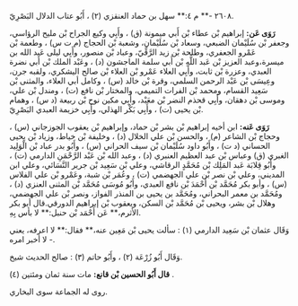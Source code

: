 ٢٦٠٨ -** م ٤:** سهل بن حماد العنقزي (٢) ، أَبُو عتاب الدلال البَصْرِيّ.

**رَوَى عَن:** إبراهيم بْن عطاء بْن أَبي ميمونة (ق) ، وأَبِي وكيع الجراح بْن مليح الرؤاسي، وجعفر بْن سُلَيْمان الضبعي، وسعاد بْن سُلَيْمان، وشعبة بْن الحجاج (م ت س) ، وطعمة بْن عَمْرو الجعفري، وطلحة بْن زيد الرَّقِّيّ، وعباد بْن منصور، وأَبِي ليلى عَبد الله بن ميسرة،وعبد العزيز بْن عَبد اللَّهِ بْن أَبي سلمة الماجشون (د) ، وعَبْد الملك بْن أَبي نضرة العبدي، وعزرة بْن ثابت، وأَبِي العلاء عَمْرو بْن العلاء بْن صالح اليشكري، ولقبه جرن، وعِيسَى بْن عَبْد الرحمن السلمي، وقرة بْن خالد (س) ، وكامل أبي العلاء، والمثنى بْن سَعِيد القسام، ومحمد بْن الفرات التميمي، والمختار بْن نافع (ت) ، ومندل بْن علي، وموسى بْن دهقان، وأَبِي قحذم النضر بْن معَبْد، وأَبِي مكين نوح بْن ربيعة (د س) ، وهمام بْن يحيى (ت) ، وأَبِي بَكْر الهذلي، وأَبِي خزيمة العبدي البَصْرِيّ.

**رَوَى عَنه:** ابن أخيه إبراهيم بْن بشر بْن حماد، وإبراهيم بْن يعقوب الجوزجاني (س) ، وحجاج بْن الشاعر (م) ، والحسن بْن علي الخلال (د) ، وخليفة بْن خياط، وزياد بْن يحيى الحساني (د ت) ، وأَبُو داود سُلَيْمان بْن سيف الحراني (س) ، وأَبُو بدر عباد بْن الْوَلِيد الغبري (ق) وعباس بْن عبد العظيم العنبري (د) ، وعبد الله بْن عَبْد الرَّحْمَنِ الدارمي (ت) ، وأَبُو قِلابَة عَبد المَلِك بْن مُحَمَّدٍ الرقاشي، وعلي بْن سَعِيد بْن جرير النَّسَائي، وعلي ابن المديني، وعلي بْن نصر بْن علي الجهضمي (ت) ، وعُمَر بْن شبة، وعَمْرو بْن علي الفلاس (س) ، وأبو بكر مُحَمَّد بْن أَحْمَدَ بْن نافع العبدي، وأَبُو مُوسَى مُحَمَّد بْن المثنى العنزي (د) ، ومُحَمَّد بن معمر البحراني، ومُحَمَّد بن يحيى بن المنذر الفواز، ونصر بْن علي الجهضمي، وهلال بْن بشر، ويحيى بْن مُحَمَّد بْن السكن، ويعقوب بْن إبراهيم الدورقي.قال أبو بكر الأثرم،** عَن أَحْمَد بْن حنبل:** لا بأس بِهِ.

وَقَال عثمان بْن سَعِيد الدارمي (١) : سألت يحيى بْن مَعِين عنه،** فقال:** لا اعرفه، يعني لا أخبر امره -.

وَقَال أَبُو زُرْعَة (٢) ، وأَبُو حاتم (٣) : صالح الحديث شيخ.

**قال أَبُو الحسين بْن قانع:** مات سنة ثمان ومئتين (٤) .

روى له الجماعة سوى البخاري.